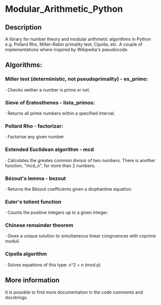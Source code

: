 # Modular_Arithmetic_Python
## Description
A library for number theory and modular arithmetic algorithms in Python e.g. Pollard Rho, Miller–Rabin primality test, Cipolla, etc. A couple of implementations where inspired by Wikipedia's pseudocode.

## Algorithms:
### Miller test (deterministic, not pseudoprimality) - es_primo:
  · Checks wether a number is prime or not.

### Sieve of Eratosthenes - lista_primos:
  · Returns all prime numbers within a specified interval.

### Pollard Rho - factorizar:
  · Factorise any given number

### Extended Euclidean algorithm - mcd
  · Calculates the greates common divisor of two numbers. There is another function, "mcd_n", for more than 2 numbers.

### Bézout's lemma - bezout
  · Returns the Bézout coefficients given a diophantine equation.

### Euler's totient function
  · Counts the positive integers up to a given integer.

### Chinese remainder theorem
  · Gives a unique solution to simultaneous linear congruences with coprime moduli.

### Cipolla algorithm
  · Solves equations of this type: x^2 = n (mod p)


## More information
It is possible to find more documentation in the code comments and docstrings.
